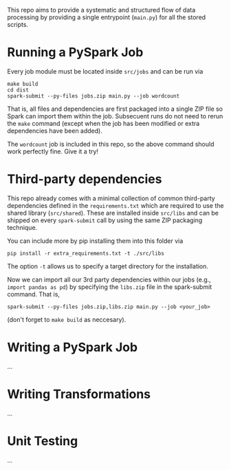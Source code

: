 This repo aims to provide a systematic and structured flow of data
processing by providing a single entrypoint (``main.py``) for all the stored 
scripts.


# Running a PySpark Job

Every job module must be located inside ``src/jobs`` and can be run via

```
make build
cd dist 
spark-submit --py-files jobs.zip main.py --job wordcount
```

That is, all files and dependencies are first packaged into a single ZIP file
so Spark can import them within the job. Subsecuent runs do not need to rerun 
the ``make`` command (except when the job has been modified or extra 
dependencies have been added).

The ``wordcount`` job is included in this repo, so the above command should work
perfectly fine. Give it a try!


# Third-party dependencies

This repo already comes with a minimal collection of common third-party dependencies defined in the ``requirements.txt`` which are required to use the shared library
(``src/shared``). These are installed inside ``src/libs`` and can be shipped on every ``spark-submit`` call by using the same ZIP packaging technique.

You can include more by pip installing them into this folder via

```
pip install -r extra_requirements.txt -t ./src/libs
```
The option ``-t`` allows us to specify a target directory for the installation.

Now we can import all our 3rd party dependencies within our jobs 
(e.g., ``import pandas as pd``) by specifying the ``libs.zip`` file in the 
spark-submit command. That is,

```
spark-submit --py-files jobs.zip,libs.zip main.py --job <your_job>
```
(don't forget to ``make build`` as neccesary).



# Writing a PySpark Job
...

# Writing Transformations
...

# Unit Testing
...



